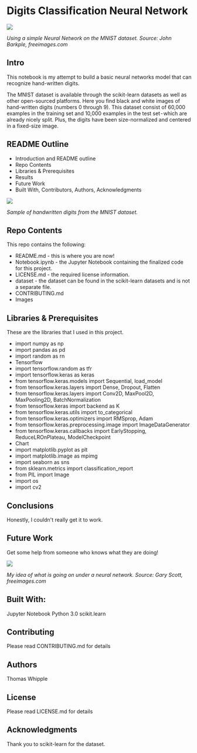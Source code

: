 # Digits Classification Neural Network


![](https://raw.githubusercontent.com/twhipple/MNIST_Digits_Classification_NN/main/Images/john-barkiple-unsplash.jpg)

*Using a simple Neural Network on the MNIST dataset. Source: John Barkple, freeimages.com*

## Intro
This notebook is my attempt to build a basic neural networks model that can recognize hand-written digits.

The MNIST dataset is available through the scikit-learn datasets as well as other open-sourced platforms. Here you find black and white images of hand-written digits (numbers 0 through 9). This dataset consist of 60,000 examples in the training set and 10,000 examples in the test set - which are already nicely split. Plus, the digits have been size-normalized and centered in a fixed-size image.

## README Outline
* Introduction and README outline
* Repo Contents
* Libraries & Prerequisites
* Results
* Future Work
* Built With, Contributors, Authors, Acknowledgments


![](https://raw.githubusercontent.com/twhipple/MNIST_Digits_Classification_NN/main/Images/digits_sample.png)

*Sample of handwritten digits from the MNIST dataset.*


## Repo Contents
This repo contains the following:
* README.md - this is where you are now!
* Notebook.ipynb - the Jupyter Notebook containing the finalized code for this project.
* LICENSE.md - the required license information.
* dataset - the dataset can be found in the scikit-learn datasets and is not a separate file.
* CONTRIBUTING.md
* Images


## Libraries & Prerequisites
These are the libraries that I used in this project.

* import numpy as np
* import pandas as pd
* import random as rn
* Tensorflow
* import tensorflow.random as tfr
* import tensorflow.keras as keras
* from tensorflow.keras.models import Sequential, load_model
* from tensorflow.keras.layers import Dense, Dropout, Flatten
* from tensorflow.keras.layers import Conv2D, MaxPool2D, MaxPooling2D, BatchNormalization
* from tensorflow.keras import backend as K
* from tensorflow.keras.utils import to_categorical
* from tensorflow.keras.optimizers import RMSprop, Adam
* from tensorflow.keras.preprocessing.image import ImageDataGenerator
* from tensorflow.keras.callbacks import EarlyStopping, ReduceLROnPlateau, ModelCheckpoint
* Chart
* import matplotlib.pyplot as plt
* import matplotlib.image as mpimg
* import seaborn as sns
* from sklearn.metrics import classification_report
* from PIL import Image
* import os
* import cv2


## Conclusions
Honestly, I couldn't really get it to work.


## Future Work
Get some help from someone who knows what they are doing!


![](https://raw.githubusercontent.com/twhipple/MNIST_Digits_Classification_NN/main/Images/gary-scott-cross-connected.jpg)

*My idea of what is going on under a neural network. Source: Gary Scott, freeimages.com*


## Built With:
Jupyter Notebook
Python 3.0
scikit.learn

## Contributing
Please read CONTRIBUTING.md for details

## Authors
Thomas Whipple

## License
Please read LICENSE.md for details

## Acknowledgments
Thank you to scikit-learn for the dataset.
